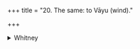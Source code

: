 +++
title = "20. The same: to Vāyu (wind)."

+++

<details><summary>Whitney</summary>

### Comment
This and the three following hymns are mechanical variations of the one next preceding, differing from it only by the name of the deity addressed, and in hymn 23 by the pronouns and verbs being adapted to the plural deity. They are wanting in the other texts. The comm. does not deign to explain them in detail, but prefixes a few introductory words to the text of this one. For the Anukr. descriptions of the meter, and for the use by Kāuś., see under hymn 19. It would be space wasted to write out the translation in full. ⌊They should all be regarded as non-metrical.⌋ They are briefly treated (not translated) by Weber, xiii. 182, and Griffith, i. 62.
</details>
